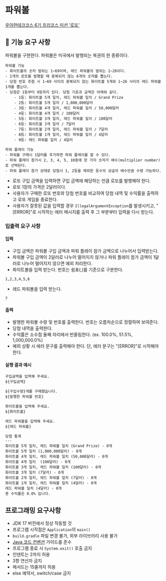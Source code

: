 # 파워볼

[우아한테크코스 6기 프리코스 미션 '로또'](https://github.com/woowacourse-precourse/java-lotto-6)

## 🚀 기능 요구 사항

파워볼을 구현한다. 파워볼은 미국에서 발행되는 복권의 한 종류이다.

```
파워볼 기능
- 화이트볼의 숫자 범위는 1~69이며, 레드 파워볼의 범위는 1~26이다.
- 1개의 로또를 발행할 때 중복되지 않는 6개의 숫자를 뽑는다.
- 당첨 번호 추첨 시 1~69 사이의 중복되지 않는 화이트볼 5개와 1~26 사이의 레드 파워볼 1개를 뽑는다.
- 당첨은 1등부터 9등까지 있다. 당첨 기준과 금액은 아래와 같다.
    - 1등: 화이트볼 5개 일치, 레드 파워볼 일치 / Grand Prize
    - 2등: 화이트볼 5개 일치 / 1,000,000달러
    - 3등: 화이트볼 4개 일치, 레드 파워볼 일치 / 50,000달러
    - 4등: 화이트볼 4개 일치 / 100달러
    - 5등: 화이트볼 3개 일치, 레드 파워볼 일치 / 100달러
    - 6등: 화이트볼 3개 일치 / 7달러
    - 7등: 화이트볼 2개 일치, 레드 파워볼 일치 / 7달러
    - 8등: 화이트볼 1개 일치, 레드 파워볼 일치 / 4달러
    - 9등: 레드 파워볼 일치 / 4달러

파워 플레이 기능
- 파워볼 구매시 1달러를 추가하면 파워 플레이를 할 수 있다.
- 파워 플레이 참가시 2, 3, 4, 5, 10중에 한 가지 숫자가 배수(multiplier number)로 선택된다.
- 파워 플레이 참가 상태로 당첨시 1, 2등을 제외한 등수의 상금의 배수만큼 수령 가능하다.
```

- 로또 구입 금액을 입력하면 구입 금액에 해당하는 만큼 로또를 발행해야 한다.
- 로또 1장의 가격은 2달러이다.
- 사용자가 구매한 로또 번호와 당첨 번호를 비교하여 당첨 내역 및 수익률을 출력하고 로또 게임을 종료한다.
- 사용자가 잘못된 값을 입력할 경우 `IllegalArgumentException`를 발생시키고, "[ERROR]"로 시작하는 에러 메시지를 출력 후 그 부분부터 입력을 다시 받는다.

### 입출력 요구 사항

#### 입력

- 구입 금액은 파워볼 구입 금액과 파워 플레이 참가 금액으로 나누어서 입력받는다.
- 파워볼 구입 금액이 2달러로 나누어 떨어지지 않거나 파워 플레이 참가 금액이 1달러로 나누어 떨어지지 않으면 예외 처리한다.
- 화이트볼을 입력 받는다. 번호는 쉼표(,)를 기준으로 구분한다.

```
1,2,3,4,5,6
```

- 레드 파워볼을 입력 받는다.

```
7
```

#### 출력

- 발행한 파워볼 수량 및 번호를 출력한다. 번호는 오름차순으로 정렬하여 보여준다.
- 당첨 내역을 출력한다.
- 수익률은 소수점 둘째 자리에서 반올림한다. (ex. 100.0%, 51.5%, 1,000,000.0%)
- 예외 상황 시 에러 문구를 출력해야 한다. 단, 에러 문구는 "[ERROR]"로 시작해야 한다.

#### 실행 결과 예시

```
구입금액을 입력해 주세요.
${구입금액}

${구입수량}개를 구매했습니다.
${발행한 파워볼 번호}

화이트볼을 입력해 주세요.
${화이트볼}

레드 파워볼을 입력해 주세요.
${레드 파워볼}

당첨 통계
---
화이트볼 5개 일치, 레드 파워볼 일치 (Grand Prize) - 0개
화이트볼 5개 일치 (1,000,000달러) - 0개
화이트볼 4개 일치, 레드 파워볼 일치 (50,000달러) - 0개
화이트볼 4개 일치  (100달러) - 0개
화이트볼 3개 일치, 레드 파워볼 일치 (100달러) - 0개
화이트볼 3개 일치 (7달러) - 0개
화이트볼 2개 일치, 레드 파워볼 일치 (7달러) - 0개
화이트볼 1개 일치, 레드 파워볼 일치 (4달러) - 0개
레드 파워볼 일치 (4달러) - 0개
총 수익률은 0.0% 입니다.
```

## 프로그래밍 요구사항

- JDK 17 버전에서 정상 작동할 것
- 프로그램 시작점은 `Application`의 `main()`
- `build.gradle` 파일 변경 불가, 외부 라이브러리 사용 불가
- [Java 코드 컨벤션](https://github.com/woowacourse/woowacourse-docs/tree/master/styleguide/java) 가이드를 준수
- 프로그램 종료 시 `System.exit()` 호출 금지
- 인덴트는 2까지 허용
- 3항 연산자 금지
- 메서드는 15줄까지 허용
- else 예약서, switch/case 금지